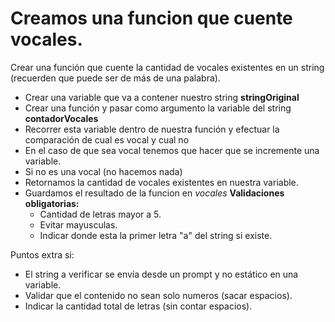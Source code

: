 # Creamos una funcion que cuente vocales.

Crear una función que cuente la cantidad de vocales existentes en un string (recuerden que puede ser de más de una palabra).

- Crear una variable que va a contener nuestro string **stringOriginal**
- Crear una función y pasar como argumento la variable del string **contadorVocales**
- Recorrer esta variable dentro de nuestra función y efectuar la comparación de cual es vocal y cual no
- En el caso de que sea vocal tenemos que hacer que se incremente una variable.
- Si no es una vocal (no hacemos nada)
- Retornamos la cantidad de vocales existentes en nuestra variable.
- Guardamos el resultado de la funcion en *vocales*
**Validaciones obligatorias:**
    * Cantidad de letras mayor a 5.
    * Evitar mayusculas.
    * Indicar donde esta la primer letra "a" del string si existe.


Puntos extra si:
- El string a verificar se envía desde un prompt y no estático en una variable.
- Validar que el contenido no sean solo numeros (sacar espacios).
- Indicar la cantidad total de letras (sin contar espacios).

